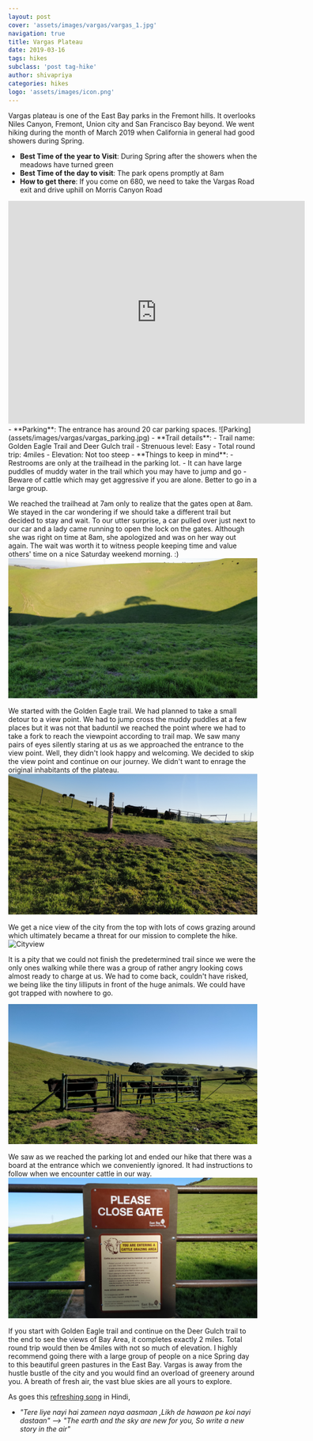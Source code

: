 ```yaml
---
layout: post
cover: 'assets/images/vargas/vargas_1.jpg'
navigation: true
title: Vargas Plateau
date: 2019-03-16
tags: hikes
subclass: 'post tag-hike'
author: shivapriya
categories: hikes
logo: 'assets/images/icon.png'
---
```





Vargas plateau is one of the East Bay parks in the Fremont hills. It overlooks Niles Canyon, Fremont, Union city and San Francisco Bay beyond. We went hiking during the month of March 2019 when California in general had good showers during Spring. 

- **Best Time of the year to Visit**: During Spring after the showers when the meadows have turned green
- **Best Time of the day to visit**: The park opens promptly at 8am
- **How to get there**: If you come on 680, we need to take the Vargas Road exit and drive uphill on Morris Canyon Road
<iframe src="https://www.google.com/maps/embed?pb=!1m18!1m12!1m3!1d12655.46078836287!2d-121.93872812877207!3d37.575643088895006!2m3!1f0!2f0!3f0!3m2!1i1024!2i768!4f13.1!3m3!1m2!1s0x808fc109baa0c0bd%3A0xd9386b9e4a587286!2sVargas+Plateau+Regional+Park!5e0!3m2!1sen!2sus!4v1556772177576!5m2!1sen!2sus" width="600" height="450" frameborder="0" style="border:0" allowfullscreen></iframe>
- **Parking**: The entrance has around 20 car parking spaces.  ![Parking](assets/images/vargas/vargas_parking.jpg)
- **Trail details**:   
  - Trail name: Golden Eagle Trail and Deer Gulch trail
  - Strenuous level: Easy
  - Total round trip: 4miles
  - Elevation: Not too steep
- **Things to keep in mind**: 
  - Restrooms are only at the trailhead in the parking lot. 
  - It can have large puddles of muddy water in the trail which you may have to jump and go 
  - Beware of cattle which may get aggressive if you are alone. Better to go in a large group.



We reached the trailhead at 7am only to realize that the gates open at 8am. We stayed in the car wondering if we should take a different trail but decided to stay and wait. To our utter surprise, a car pulled over just next to our car and a lady came running to open the lock on the gates. Although she was right on time at 8am, she apologized and was on her way out again. The wait was worth it to witness people keeping time and value others' time on a nice Saturday weekend morning. :)
![Trailhead](assets/images/vargas/vargas_3.jpg)

We started with the Golden Eagle trail. We had planned to take a small detour to a view point. We had to jump cross the muddy puddles at a few places but it was not that baduntil we reached the point where we had to take a fork to reach the viewpoint according to trail map. We saw many pairs of eyes silently staring at us as we approached the entrance to the view point. Well, they didn't look happy and welcoming. We decided to skip the view point and continue on our journey. We didn't want to enrage the original inhabitants of the plateau.
![Cowblock](assets/images/vargas/vargas_4.jpg) 



We get a nice view of the city from the top with lots of cows grazing around which ultimately became a threat for our mission to complete the hike. 
![Cityview](assets/images/vargas/vargas_5.jpg)
 
It is a pity that we could not finish the predetermined trail since we were the only ones walking while there was a group of rather angry looking cows almost ready to charge at us. We had to come back, couldn't have risked, we being like the tiny lilliputs in front of the huge animals. We could have got trapped with nowhere to go. 

![Summit](assets/images/vargas/vargas_6.jpg)

We saw as we reached the parking lot and ended our hike that there was a board at the entrance which we conveniently ignored. It had instructions to follow when we encounter cattle in our way.
![Notice](assets/images/vargas/vargas_notice.jpg)

If you start with Golden Eagle trail and continue on the Deer Gulch trail to the end to see the views of Bay Area, it completes exactly 2 miles. Total round trip would then be 4miles with not so much of elevation. I highly recommend going there with a large group of people on a nice Spring day to this beautiful green pastures in the East Bay.
Vargas is away from the hustle bustle of the city and you would find an overload of greenery around you. A breath of fresh air, the vast blue skies are all yours to explore.

As goes this [refreshing song](https://www.filmyquotes.com/songs/128) in Hindi, 
- *"Tere liye nayi hai zameen naya aasmaan ,Likh de hawaon pe koi nayi dastaan" -->  "The earth and the sky are new for you, So write a new story in the air"*



